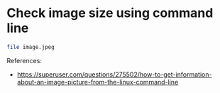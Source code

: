 # Check image size using command line

```sh
file image.jpeg
```

References:

- https://superuser.com/questions/275502/how-to-get-information-about-an-image-picture-from-the-linux-command-line
